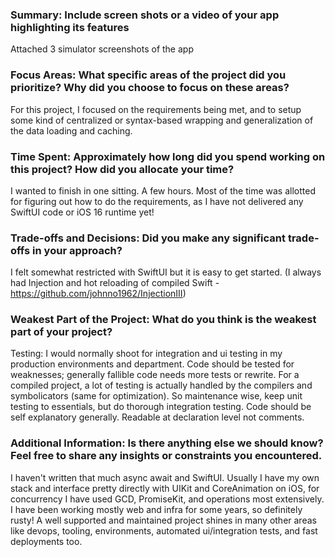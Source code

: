 ### Summary: Include screen shots or a video of your app highlighting its features
Attached 3 simulator screenshots of the app

### Focus Areas: What specific areas of the project did you prioritize? Why did you choose to focus on these areas?
For this project, I focused on the requirements being met, and to setup some kind of centralized or syntax-based wrapping and generalization of the data loading and caching. 

### Time Spent: Approximately how long did you spend working on this project? How did you allocate your time?
I wanted to finish in one sitting. A few hours. Most of the time was allotted for figuring out how to do the requirements, as I have not delivered any SwiftUI code or iOS 16 runtime yet!

### Trade-offs and Decisions: Did you make any significant trade-offs in your approach?
I felt somewhat restricted with SwiftUI but it is easy to get started.
(I always had Injection and hot reloading of compiled Swift - https://github.com/johnno1962/InjectionIII)
 
### Weakest Part of the Project: What do you think is the weakest part of your project?
Testing: I would normally shoot for integration and ui testing in my production environments and department. Code should be tested for weaknesses; generally fallible code needs more tests or rewrite.
For a compiled project, a lot of testing is actually handled by the compilers and symbolicators (same for optimization). So maintenance wise, keep unit testing to essentials, but do thorough integration testing.
Code should be self explanatory generally. Readable at declaration level not comments.

### Additional Information: Is there anything else we should know? Feel free to share any insights or constraints you encountered.
I haven't written that much async await and SwiftUI. Usually I have my own stack and interface pretty directly with UIKit and CoreAnimation on iOS, for concurrency I have used GCD, PromiseKit, and operations most extensively. I have been working mostly web and infra for some years, so definitely rusty!
A well supported and maintained project shines in many other areas like devops, tooling, environments, automated ui/integration tests, and fast deployments too.

